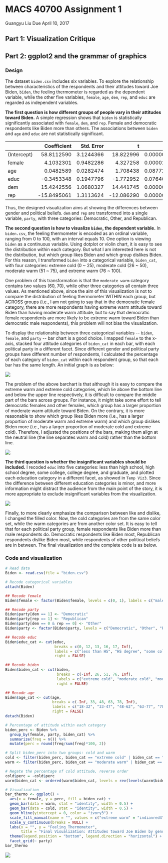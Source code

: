 MACS 40700 Assignment 1
================
Guangyu Liu
Due April 10, 2017

Part 1: Visualization Critique
------------------------------

Part 2: ggplot2 and the grammar of graphics
-------------------------------------------

### Design

The dataset `biden.csv` includes six variables. To explore the relationship between characteristics of the respondents and their attitudes toward Joe Biden, `biden`, the feeling thermometer is regarded as the dependent variable, while the other five variables, `female`, `age`, `dem`, `rep`, and `educ` are regarded as independent variables.

**The first question is how different groups of people vary in their attitudes toward Biden.** A simple regression shows that `biden` is statistically significantly associated with `female`, `dem`, and `rep`. Female and democratic respondents like Biden more than others. The associations between `biden` and `age` and `educ` are not statistically significant.

|             |  Coefficient|  Std. Error|           t|          p|
|:------------|------------:|-----------:|-----------:|----------:|
| (Intercept) |   58.8112590|   3.1244366|   18.822996|  0.0000000|
| female      |    4.1032301|   0.9482286|    4.327258|  0.0000159|
| age         |    0.0482589|   0.0282474|    1.708438|  0.0877274|
| educ        |   -0.3453348|   0.1947796|   -1.772952|  0.0764057|
| dem         |   15.4242556|   1.0680327|   14.441745|  0.0000000|
| rep         |  -15.8495061|   1.3113624|  -12.086290|  0.0000000|

Thus, the designed visualization aims at showing the differences between gender and political beliefs. `dem` and `rep` are transformed into a single variable, `party`, with three categories: Democratic, Other, and Republican.

**The second question is how to visualize `biden`, the dependent variable.** In `biden.csv`, the feeling thermometer is encoded as an ordinal variable, ranging from 0 to 100, with an interval equals 10. One option is viewing `biden` as a continuous variable. Using dotplot or violin chart, it is easy to see the distribution within each category. But what I am interested here is not the distribution, but which group likes Biden and which group dislikes Biden. For this reason, I transformed `biden` into a categorical variable, `biden_cat`, with four categories: extreme cold (0 ~ 25), moderate cold (26 ~ 50), moderate warm (51 ~ 75), and extreme warm (76 ~ 100).

One problem of this transformation is that the `moderate warm` category contains two values (60, 70), while other three categories all contain three values. As mentioned above, since the aim of this visualization is not to compare the distribution of feeling thermometer WITHIN each group, but ACROSS groups (i.e., I am not going to say that in the democratic female category, there are more respondents having extreme warm attitude toward Biden than having moderate warm attitude, but to say that democratic female respondents are more likely to be extreme warm toward Biden than democratic male respondents), this problem will not bias the visualization.

To display the relationship between three categorical variables -- `biden`, `female`, and `party` -- bar chart is a good choice. I mapped `female` to the x-axis, stacked four attitude categories of `biden_cat` in each bar, with each political party in a different facet. Since different gender and political party groups have different number of respondents, I calculated the percentage of each category of `biden_cat` within each respondent group, so that each bar has the same length. An initial graph is as below:

![](assignment_1_-_Guangyu_Liu_files/figure-markdown_github/unnamed-chunk-3-1.png)

The problem of the above barchart is that although it is easy to compare the extreme warm and extreme cold categories, which lie above the bottom line and below the upper line respectively, it is difficult to compare the middle part of the bars across groups. For instance, it might take some effort to tell democratic females and other females, which group has a larger proportion of moderate warm attitude toward Biden. On the contrary, it is more reasonable to show which group likes Biden more (i.e., has a larger proportion of moderate warm and extreme warm) and which group dislikes Biden more (i.e., has a larger proportion of moderate cold and extreme cold). Therefore, I adjusted the positions of the bars, making them align at the neutral line (the line separates warm and cold) rather than the bottom line.

![](assignment_1_-_Guangyu_Liu_files/figure-markdown_github/unnamed-chunk-4-1.png)

**The third question is whether the insignificant variables should be included.** I recoded `educ` into five categories: less than high school, high school degree, some college, college degree, and graduate, and plotted each education category in a different facet, as showed in `Temp Viz3`. Since the difference between different education categories is minor, and more information might distract the audience from the main point of the story, it is more appropriate to exclude insignificant variables from the visualization.

![](assignment_1_-_Guangyu_Liu_files/figure-markdown_github/unnamed-chunk-5-1.png)

Finally, to more clearly emphasize the comparison between like and dislike, I changed the filled color. Now, the cold categories are from the same color set, while the warm categories are from another color set. It is easy to tell that for each political party group, female respondents like Biden more than male respondents do. Democratic respondents like Biden most, Republican respondents dislike Biden most, while respondents of other political beliefs are in between. The final visualization and the complete code is as below.

### Code and visualization

``` r
# Read data
Biden <- read.csv(file = "biden.csv")

# Recode categorical variables
attach(Biden)

## Recode female
Biden$female <- factor(Biden$female, levels = c(0, 1), labels = c("male", "female"))

## Recode party
Biden$party[dem == 1] <- "Democratic"
Biden$party[rep == 1] <- "Republican"
Biden$party[dem == 0 & rep == 0] <- "Other"
Biden$party <- factor(Biden$party, levels = c("Democratic", "Other", "Republican"))

## Recode educ
Biden$educ_cat <- cut(educ, 
                      breaks = c(0, 12, 13, 16, 17, Inf),
                      labels = c("less than HS", "HS degree", "some college", "college degree", "graduate"),
                      right = FALSE)

## Recode biden
Biden$biden_cat <- cut(biden,
                       breaks = c(-Inf, 26, 51, 76, Inf),
                       labels = c("extreme cold", "moderate cold", "moderate warm", "extreme warm"),
                       right = FALSE)

## Recode age
Biden$age_cat <- cut(age, 
                     breaks = c(-Inf, 33, 48, 63, 78, Inf), 
                     labels = c("18-32", "33-47", "48-62", "63-77", "78+"),
                     right = FALSE)
detach(Biden)

# Percentage of attitude within each category
biden_perc <- Biden %>%
  group_by(female, party, biden_cat) %>% 
  summarize(freq = n()) %>% 
  mutate(perc = round(freq/sum(freq)*100, 2))

# Split biden_perc into two groups: cold and warm
cold <- filter(biden_perc, biden_cat == "extreme cold" | biden_cat == "moderate cold")
warm <- filter(biden_perc, biden_cat == "moderate warm" | biden_cat == "extreme warm")

# Negate the percentage of cold attitude, reverse order
cold$perc = -cold$perc
warm$biden_cat <- ordered(warm$biden_cat, levels = rev(levels(warm$biden_cat)))

# Visualization
bar_thermo <- ggplot() +
  aes(x = female, y = perc, fill = biden_cat) +
  geom_bar(data = warm, stat = "identity", width = 0.5) +
  geom_bar(data = cold, stat = "identity", width = 0.5) +
  geom_hline(yintercept = 0, color = "ivory3") +
  scale_fill_manual(name = "", values = c("extreme warm" = "indianred4", "moderate warm" = "indianred1", "moderate cold" = "ivory3", "extreme cold" = "ivory4")) +
  scale_y_continuous(breaks = NULL) +
  labs(x = "", y = "Feeling Thermometer", 
       title = "Final Visualization: Attitudes toward Joe Biden by gender and party") +
  theme(legend.position = "bottom", legend.direction = "horizontal") +
  facet_grid(~ party)
bar_thermo
```

![](assignment_1_-_Guangyu_Liu_files/figure-markdown_github/unnamed-chunk-6-1.png)
